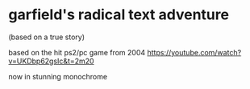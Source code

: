 # garfield's radical text adventure
(based on a true story)

based on the hit ps2/pc game from 2004
https://youtube.com/watch?v=UKDbp62gsIc&t=2m20

now in stunning monochrome
